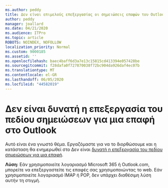 ```yaml
---
ms.author: peddy
title: Δεν είναι επιμελούς επεξεργασίας οι σημειώσεις επαφών του Outlook
author: peddy
manager: joallard
ms.date: 04/21/2020
ms.audience: ITPro
ms.topic: article
ROBOTS: NOINDEX, NOFOLLOW
localization_priority: Normal
ms.custom: 9000185
ms.assetid: ''
ms.openlocfilehash: baec4baff6d3a7e13c15815cd413394e057428be
ms.sourcegitcommit: f28dafa0f727870038f72bc904da926daf4ec07b
ms.translationtype: MT
ms.contentlocale: el-GR
ms.lasthandoff: 06/05/2020
ms.locfileid: "44582019"
---
```

# <a name="cant-edit-the-notes-field-for-a-contact-in-outlook"></a>Δεν είναι δυνατή η επεξεργασία του πεδίου σημειώσεων για μια επαφή στο Outlook
Αυτό είναι ένα γνωστό θέμα. Εργαζόμαστε για να το διορθώσουμε και η κατάσταση θα ενημερωθεί στο Δεν είναι [δυνατή η επεξεργασία του πεδίου σημειώσεων για μια επαφή](https://support.office.com/article/fb8394ce-04ce-48b5-bae4-be46f77f10fe).

**Λύση:** Εάν χρησιμοποιείτε λογαριασμό Microsoft 365 ή Outlook.com, μπορείτε να επεξεργαστείτε τις επαφές σας χρησιμοποιώντας το web. Εάν χρησιμοποιείτε λογαριασμό IMAP ή POP, δεν υπάρχει διαθέσιμη λύση αυτήν τη στιγμή.